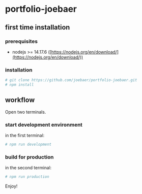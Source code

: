 # portfolio-joebaer

## first time installation

### prerequisites
* nodejs >= 14.17.6 ([https://nodejs.org/en/download/](https://nodejs.org/en/download/))

### installation
```bash
# git clone https://github.com/joebaer/portfolio-joebaer.git
# npm install
```

## workflow

Open two terminals.

### start development environment
in the first terminal:
```bash
# npm run development
```

### build for production
in the second terminal:
```bash
# npm run production
```

Enjoy!

